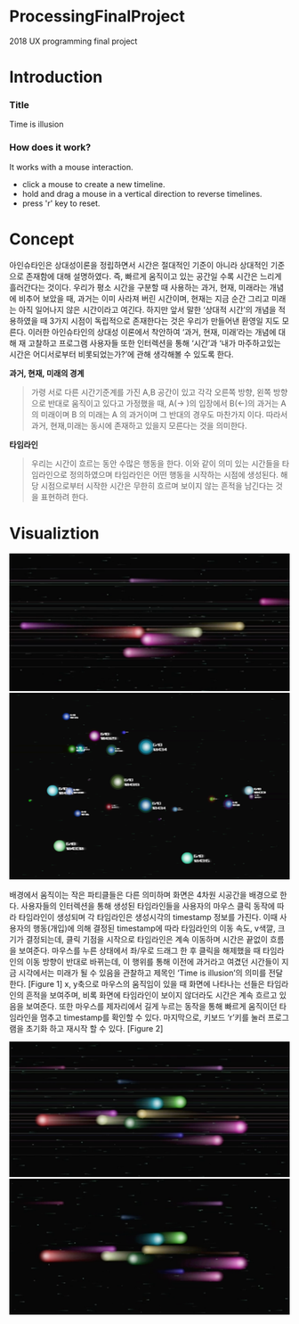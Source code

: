# ProcessingFinalProject
2018 UX programming final project

# Introduction


### Title
Time is illusion
### How does it work?
It works with a mouse interaction.
- click a mouse to create a new timeline.
- hold and drag a mouse in a vertical direction to reverse timelines.
- press 'r' key to reset.

# Concept

아인슈타인은 상대성이론을 정립하면서 시간은 절대적인 기준이 아니라 상대적인 기준으로 존재함에 대해 설명하였다. 즉, 빠르게 움직이고 있는 공간일 수록 시간은 느리게 흘러간다는 것이다. 우리가 평소 시간을 구분할 때 사용하는 과거, 현재, 미래라는 개념에 비추어 보았을 때, 과거는 이미 사라져 버린 시간이며, 현재는 지금 순간 그리고 미래는 아직 일어나지 않은 시간이라고 여긴다. 하지만 앞서 말한 ‘상대적 시간’의 개념을 적용하였을 때 3가지 시점이 독립적으로 존재한다는 것은 우리가 만들어낸 환영일 지도 모른다. 이러한 아인슈타인의 상대성 이론에서 착안하여 ‘과거, 현재, 미래’라는 개념에 대해 재 고찰하고 프로그램 사용자들 또한 인터렉션을 통해 ‘시간’과 ‘내가 마주하고있는 시간은 어디서로부터 비롯되었는가?’에 관해 생각해볼 수 있도록 한다.

**과거, 현재, 미래의 경계** 
> 가령 서로 다른 시간기준계를 가진 A,B 공간이 있고 각각 오른쪽 방향, 왼쪽 방향으로 반대로 움직이고 있다고 가정했을 때, A(→ )의 입장에서 B(←)의 과거는 A 의 미래이며 B 의 미래는 A 의 과거이며 그 반대의 경우도 마찬가지 이다. 따라서 과거, 현재,미래는 동시에 존재하고 있을지 모른다는 것을 의미한다.

**타임라인**
> 우리는 시간이 흐르는 동안 수많은 행동을 한다. 이와 같이 의미 있는 시간들을 타임라인으로 정의하였으며 타임라인은 어떤 행동을 시작하는 시점에 생성된다. 해당 시점으로부터 시작한 시간은 무한히 흐르며 보이지 않는 흔적을 남긴다는 것을 표현하려 한다.

# Visualiztion
![alt text][file2]
![alt text][file1]

[file2]:https://github.com/201511045/ProcessingFinalProject/blob/master/res/File2.png 
[file1]: https://github.com/201511045/ProcessingFinalProject/blob/master/res/File1.png  "Figure2"

배경에서 움직이는 작은 파티클들은 다른 의미하며 화면은 4차원 시공간을 배경으로 한다. 사용자들의 인터렉션을 통해 생성된 타임라인들을 사용자의 마우스 클릭 동작에 따라 타임라인이 생성되며 각 타임라인은 생성시각의 timestamp 정보를 가진다. 이때 사용자의 행동(개입)에 의해 결정된 timestamp에 따라 타임라인의 이동 속도, v색깔, 크기가 결정되는데, 클릭 기점을 시작으로 타임라인은 계속 이동하며 시간은 끝없이 흐름을 보여준다. 마우스를 누른 상태에서 좌/우로 드래그 한 후 클릭을 해제했을 때 타임라인의 이동 방향이 반대로 바뀌는데, 이 행위를 통해 이전에 과거라고 여겼던 시간들이 지금 시각에서는 미래가 될 수 있음을 관찰하고 제목인 ‘Time is illusion’의 의미를 전달한다. [Figure 1]
x, y축으로 마우스의 움직임이 있을 때 화면에 나타나는 선들은 타임라인의 흔적을 보여주며, 비록 화면에 타임라인이 보이지 않더라도 시간은 계속 흐르고 있음을 보여준다. 또한 마우스를 제자리에서 길게 누르는 동작을 통해 빠르게 움직이던 타임라인을 멈추고 timestamp를 확인할 수 있다. 마지막으로, 키보드 ‘r’키를 눌러 프로그램을 초기화 하고 재시작 할 수 있다. [Figure 2]

![alt text][file3]
![alt text][file4]

[file3]:https://github.com/201511045/ProcessingFinalProject/blob/master/res/File3.png "Figure1"
[file4]:https://github.com/201511045/ProcessingFinalProject/blob/master/res/File4.png

